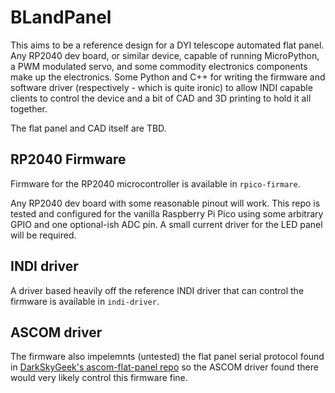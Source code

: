 # BLandPanel

This aims to be a reference design for a DYI telescope automated flat panel.
Any RP2040 dev board, or similar device, capable of running MicroPython,
a PWM modulated servo, and some commodity electronics components make up the
electronics. Some Python and C++ for writing the firmware and software driver
(respectively - which is quite ironic) to allow INDI capable clients to control
the device and a bit of CAD and 3D printing to hold it all together.

The flat panel and CAD itself are TBD.

## RP2040 Firmware

Firmware for the RP2040 microcontroller is available in `rpico-firmare`.

Any RP2040 dev board with some reasonable pinout will work. This repo is tested
and configured for the vanilla Raspberry Pi Pico using some arbitrary GPIO and 
one optional-ish ADC pin. A small current driver for the LED panel will be 
required. 

## INDI driver

A driver based heavily off the reference INDI driver that can control the 
firmware is available in `indi-driver`.

## ASCOM driver

The firmware also impelemnts (untested) the flat panel serial protocol found in 
[DarkSkyGeek's ascom-flat-panel repo](https://github.com/jlecomte/ascom-flat-panel/)
so the ASCOM driver found there would very likely control this firmware fine.
